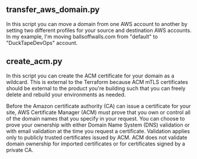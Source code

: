 ## transfer_aws_domain.py

In this script you can move a domain from one AWS account to another by setting two different profiles for your source and destination AWS accounts. In my example, I'm moving ballsoffwalls.com from "default" to "DuckTapeDevOps" account.

## create_acm.py

In this script you can create the ACM certificate for your domain as a wildcard. This is external to the Terraform because ACM mTLS certificates should be external to the product you're building such that you can freely delete and rebuild your environments as needed.

Before the Amazon certificate authority (CA) can issue a certificate for your site, AWS Certificate Manager (ACM) must prove that you own or control all of the domain names that you specify in your request. You can choose to prove your ownership with either Domain Name System (DNS) validation or with email validation at the time you request a certificate. Validation applies only to publicly trusted certificates issued by ACM. ACM does not validate domain ownership for imported certificates or for certificates signed by a private CA.